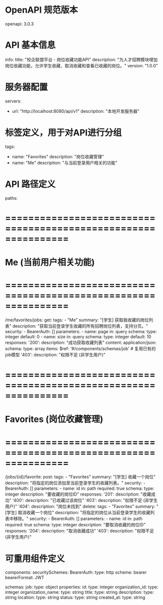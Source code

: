# OpenAPI 规范版本
openapi: 3.0.3

# API 基本信息
info:
  title: "校企联盟平台 - 岗位收藏功能API"
  description: "为人才招聘模块增加岗位收藏功能，允许学生收藏、取消收藏和查看已收藏的岗位。"
  version: "1.0.0"

# 服务器配置
servers:
  - url: "http://localhost:8080/api/v1"
    description: "本地开发服务器"

# 标签定义，用于对API进行分组
tags:
  - name: "Favorites"
    description: "岗位收藏管理"
  - name: "Me"
    description: "与当前登录用户相关的功能"

# API 路径定义
paths:
  # ===============================================================
  # Me (当前用户相关功能)
  # ===============================================================
  /me/favorites/jobs:
    get:
      tags:
        - "Me"
      summary: "[学生] 获取我收藏的岗位列表"
      description: "获取当前登录学生收藏的所有招聘岗位列表，支持分页。"
      security:
        - BearerAuth: []
      parameters:
        - name: page
          in: query
          schema:
            type: integer
            default: 0
        - name: size
          in: query
          schema:
            type: integer
            default: 10
      responses:
        '200':
          description: "成功获取收藏列表"
          content:
            application/json:
              schema:
                type: array
                items:
                  $ref: '#/components/schemas/job' # 复用已有的job模型
        '403':
          description: "权限不足 (非学生用户)"

  # ===============================================================
  # Favorites (岗位收藏管理)
  # ===============================================================
  /jobs/{id}/favorite:
    post:
      tags:
        - "Favorites"
      summary: "[学生] 收藏一个岗位"
      description: "将指定的岗位添加至当前登录学生的收藏列表。"
      security:
        - BearerAuth: []
      parameters:
        - name: id
          in: path
          required: true
          schema:
            type: integer
            description: "要收藏的岗位ID"
      responses:
        '201':
          description: "收藏成功"
        '400':
          description: "已收藏过该岗位"
        '403':
          description: "权限不足 (非学生用户)"
        '404':
          description: "岗位未找到"
    delete:
      tags:
        - "Favorites"
      summary: "[学生] 取消收藏一个岗位"
      description: "将指定的岗位从当前登录学生的收藏列表中移除。"
      security:
        - BearerAuth: []
      parameters:
        - name: id
          in: path
          required: true
          schema:
            type: integer
            description: "要取消收藏的岗位ID"
      responses:
        '204':
          description: "取消收藏成功"
        '403':
          description: "权限不足 (非学生用户)"

# 可重用组件定义
components:
  securitySchemes:
    BearerAuth:
      type: http
      scheme: bearer
      bearerFormat: JWT

  schemas:
    job:
      type: object
      properties:
        id:
          type: integer
        organization_id:
          type: integer
        organization_name:
          type: string
        title:
          type: string
        description:
          type: string
        location:
          type: string
        status:
          type: string
        created_at:
          type: string

